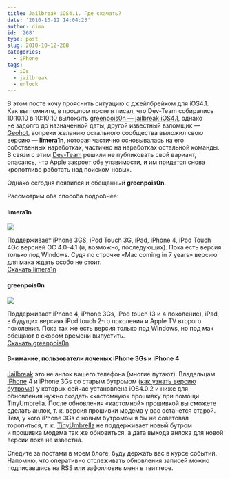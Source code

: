 ```yaml
---
title: Jailbreak iOS4.1. Где скачать?
date: '2010-10-12 14:04:23'
author: dima
id: '268'
type: post
slug: 2010-10-12-268
categories:
  - iPhone
tags:
  - iOs
  - jailbreak
  - unlock
---
```


В этом посте хочу прояснить ситуацию с джейлбрейком для iOS4.1.  
Как вы помните, в прошлом посте я писал, что Dev-Team собирались 10.10.10 в 10:10:10 выложить [greenpois0n — jailbreak iOS4.1](/blog/jailbreak_ios4_1_stala_izvestna_data_vykhoda_dzhejlbrejka_dlja_ios4_1/2010-10-08-267), однако не задолго до назначенной даты, другой известный взломщик — [Geohot](http://en.wikipedia.org/wiki/George_Hotz "http://en.wikipedia.org/wiki/George_Hotz"), вопреки желанию остального сообщества выложил свою версию — **limera1n**, которая частично основывалась на его собственных наработках, частично на наработках остальной команды. В связи с этим [Dev-Team](http://en.wikipedia.org/wiki/IPhone_Dev_Team "http://en.wikipedia.org/wiki/IPhone_Dev_Team") решили не публиковать свой вариант, опасаясь, что Apple закроет обе уязвимости, и им придется снова кропотливо работать над поиском новых.

Однако сегодня появился и обещанный **greenpois0n**.

Рассмотрим оба способа подробнее:

#### limera1n

![](/uploads/_bl/2/69159851.png)

Поддерживает iPhone 3GS, iPod Touch 3G, iPad, iPhone 4, iPod Touch 4Gс версией ОС 4.0–4.1 (и, возможно, последующих). Пока есть версия только под Windows. Судя по строчке «Mac coming in 7 years» версию для мака ждать особо не стоит.  
[Скачать limera1n](http://limera1n.com/ "http://limera1n.com/")

#### greenpois0n

[![](/uploads/_bl/2/s88454203.jpg)](/uploads/_bl/2/88454203.png "Нажмите, для просмотра в полном размере...")

Поддерживает iPhone 4, iPhone 3Gs, iPod touch (3 и 4 поколение), iPad, в будущих версиях iPod touch 2-го поколения и Apple TV второго поколения. Пока так же есть версия только под Windows, но под мак обещают в скором времени выпустить.  
[Скачать greenpois0n](http://www.greenpois0n.com/ "http://www.greenpois0n.com/")

#### Внимание, пользователи лоченых iPhone 3Gs и iPhone 4

[Jailbreak](/search/jailbreak/) это не анлок вашего телефона (многие путают). Владельцам [iPhone](/blog/iphone/1-0-15) 4 и iPhone 3Gs со старым бутромом ([как узнать версию бутрома](/blog/kak_uznat_versiju_bootrom_iphone_3gs/2010-09-24-261)) у которых сейчас установлена iOS4.0.2 и ниже для обновления нужно создать «кастомную» прошивку при помощи TinyUmbrella. После обновления «кастомной» прошивкой вы сможете сделать анлок, т. к. версия прошивки модема у вас останется старой. Тем, у кого iPhone 3Gs с новым бутромом я бы не советовал торопиться, т. к. [TinyUmbrella](http://thefirmwareumbrella.blogspot.com/ "http://thefirmwareumbrella.blogspot.com/") не поддерживает новый бутром и прошивка модема так же обновиться, а дата выхода анлока для новой версии пока не известна.

Следите за постами в моем блоге, буду держать вас в курсе событий. Напомню, что оперативно отслеживать обновления записей можно подписавшись на RSS или зафолловив меня в твиттере.